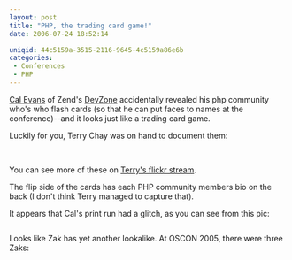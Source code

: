 ```yaml
---
layout: post
title: "PHP, the trading card game!"
date: 2006-07-24 18:52:14

uniqid: 44c5159a-3515-2116-9645-4c5159a86e6b
categories: 
 - Conferences
 - PHP
---
```

<p><a href="http://devzone.zend.com/member/profile/id/86">Cal Evans</a> of Zend's <a href="http://devzone.zend.com">DevZone</a> accidentally revealed his php community who's who flash cards (so that he can put faces to names at the conference)--and it looks just like a trading card game.   </p>
<p>Luckily for you, Terry Chay was on hand to document them:   </p>
<p><img src="http://static.flickr.com/74/197296126_8114e8d973_m.jpg" alt=""/> <img src="http://static.flickr.com/60/197304641_9eb4016da8_m.jpg" alt=""/>   </p>
<p>You can see more of these on <a href="http://flickr.com/photos/tychay/tags/phptradingcards/">Terry's flickr stream</a>.   </p>
<p>The flip side of the cards has each PHP community members bio on the back (I don't think Terry managed to capture that).   </p>
<p>It appears that Cal's print run had a glitch, as you can see from this pic:   </p>
<p><img src="http://static.flickr.com/71/197300748_9f9f9d64ba.jpg" alt=""/>   </p>
<p>Looks like Zak has yet another lookalike.  At OSCON 2005, there were three Zaks:   </p>
<p><img src="http://static.flickr.com/21/32572805_5c83b15188.jpg" alt=""/>   </p>
